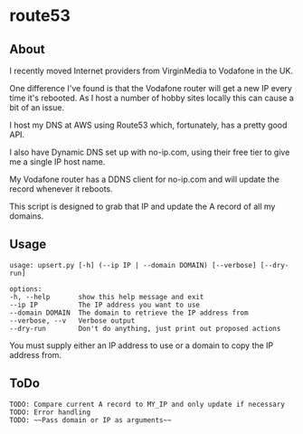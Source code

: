 # route53

## About

I recently moved Internet providers from VirginMedia to Vodafone in the UK.

One difference I've found is that the Vodafone router will get a new IP every time it's rebooted. As I host a number of hobby sites locally this can cause a bit of an issue.

I host my DNS at AWS using Route53 which, fortunately, has a pretty good API.

I also have Dynamic DNS set up with no-ip.com, using their free tier to give me a single IP host name.

My Vodafone router has a DDNS client for no-ip.com and will update the record whenever it reboots.

This script is designed to grab that IP and update the A record of all my domains.

## Usage

    usage: upsert.py [-h] (--ip IP | --domain DOMAIN) [--verbose] [--dry-run]

    options:
    -h, --help       show this help message and exit
    --ip IP          The IP address you want to use
    --domain DOMAIN  The domain to retrieve the IP address from
    --verbose, --v   Verbose output
    --dry-run        Don't do anything, just print out proposed actions

You must supply either an IP address to use or a domain to copy the IP address from.

## ToDo

    TODO: Compare current A record to MY_IP and only update if necessary
    TODO: Error handling
    TODO: ~~Pass domain or IP as arguments~~
